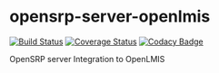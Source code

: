 # opensrp-server-openlmis
[![Build Status](https://travis-ci.org/OpenSRP/opensrp-server-openlmis.svg?branch=master)](https://travis-ci.org/OpenSRP/opensrp-server-openlmis) [![Coverage Status](https://coveralls.io/repos/github/OpenSRP/opensrp-server-openlmis/badge.svg?branch=master)](https://coveralls.io/github/OpenSRP/opensrp-server-openlmis?branch=master) [![Codacy Badge](https://app.codacy.com/project/badge/Grade/a6c25654fa254119979f1ed3b70d08e5)](https://www.codacy.com/gh/OpenSRP/opensrp-server-openlmis?utm_source=github.com&amp;utm_medium=referral&amp;utm_content=OpenSRP/opensrp-server-openlmis&amp;utm_campaign=Badge_Grade)

OpenSRP server Integration to OpenLMIS
